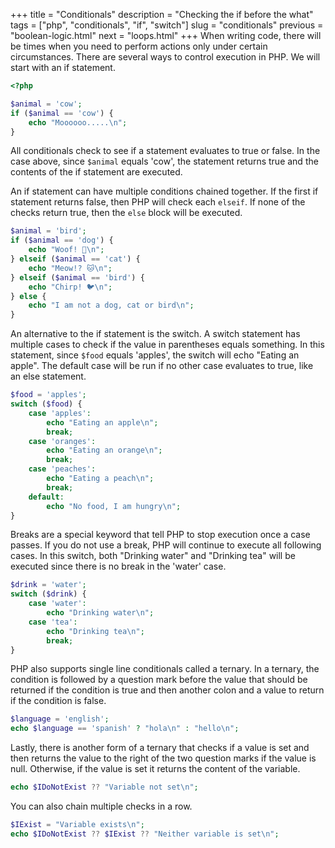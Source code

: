 +++
title = "Conditionals"
description = "Checking the if before the what"
tags = ["php", "conditionals", "if", "switch"]
slug = "conditionals"
previous = "boolean-logic.html"
next = "loops.html"
+++
When writing code, there will be times when you need to perform actions only under certain circumstances.
There are several ways to control execution in PHP.
We will start with an if statement.
```php
<?php

$animal = 'cow';
if ($animal == 'cow') {
    echo "Moooooo.....\n";
}
```

All conditionals check to see if a statement evaluates to true or false.
In the case above, since `$animal` equals 'cow', the statement returns true and the contents of the if statement are executed.

An if statement can have multiple conditions chained together.
If the first if statement returns false, then PHP will check each `elseif`.
If none of the checks return true, then the `else` block will be executed.
```php
$animal = 'bird';
if ($animal == 'dog') {
    echo "Woof! 🐶\n";
} elseif ($animal == 'cat') {
    echo "Meow!? 🐱\n";
} elseif ($animal == 'bird') {
    echo "Chirp! 🐦\n";
} else {
    echo "I am not a dog, cat or bird\n";
}
```

An alternative to the if statement is the switch.
A switch statement has multiple cases  to check if the value in parentheses equals something.
In this statement, since `$food` equals 'apples', the switch will echo "Eating an apple".
The default case will be run if no other case evaluates to true, like an else statement.
```php
$food = 'apples';
switch ($food) {
    case 'apples':
        echo "Eating an apple\n";
        break;
    case 'oranges':
        echo "Eating an orange\n";
        break;
    case 'peaches':
        echo "Eating a peach\n";
        break;
    default:
        echo "No food, I am hungry\n";
}
```

Breaks are a special keyword that tell PHP to stop execution once a case passes.
If you do not use a break, PHP will continue to execute all following cases.
In this switch, both "Drinking water" and "Drinking tea" will be executed since there is no break in the 'water' case.
```php
$drink = 'water';
switch ($drink) {
    case 'water':
        echo "Drinking water\n";
    case 'tea':
        echo "Drinking tea\n";
        break;
}
```

PHP also supports single line conditionals called a ternary.
In a ternary, the condition is followed by a question mark before the value that should be returned if the condition is true and then another colon and a value to return if the condition is false.
```php
$language = 'english';
echo $language == 'spanish' ? "hola\n" : "hello\n";
```

Lastly, there is another form of a ternary that checks if a value is set and then returns the value to the right of the two question marks if the value is null. Otherwise, if the value is set it returns the content of the variable.
```php
echo $IDoNotExist ?? "Variable not set\n";
```

You can also chain multiple checks in a row.
```php
$IExist = "Variable exists\n";
echo $IDoNotExist ?? $IExist ?? "Neither variable is set\n";
```

